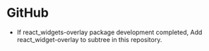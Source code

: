 # GitHub

- If react_widgets-overlay package development completed, Add react_widget-overlay to subtree in this repository.